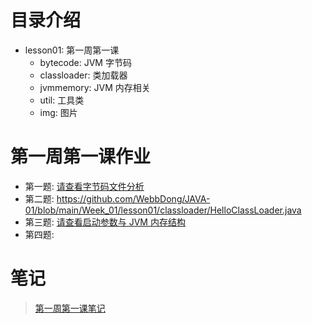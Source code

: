 # 目录介绍
- lesson01: 第一周第一课
  - bytecode: JVM 字节码
  - classloader: 类加载器
  - jvmmemory: JVM 内存相关
  - util: 工具类
  - img: 图片
  
# 第一周第一课作业
  - 第一题: [请查看字节码文件分析](https://github.com/WebbDong/JAVA-01/tree/main/Week_01/lesson01/README.md#byteCodeFileAnalysis)
  - 第二题: <https://github.com/WebbDong/JAVA-01/blob/main/Week_01/lesson01/classloader/HelloClassLoader.java>
  - 第三题: [请查看启动参数与 JVM 内存结构](https://github.com/WebbDong/JAVA-01/tree/main/Week_01/lesson01/README.md#JVMMemoryStructureAndJMM)
  - 第四题: 
  
# 笔记
> [第一周第一课笔记](https://github.com/WebbDong/JAVA-01/blob/main/Week_01/lesson01)